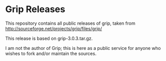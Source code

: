 # Grip Releases

This repository contains all public releases of grip, taken from
<http://sourceforge.net/projects/grip/files/grip/>

This release is based on grip-3.0.3.tar.gz.

I am not the author of Grip; this is here as a public service for
anyone who wishes to fork and/or maintain the sources.

